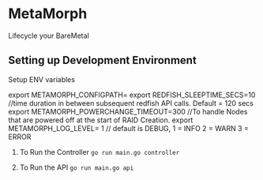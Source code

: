 # MetaMorph

Lifecycle your BareMetal


## Setting up Development Environment

Setup ENV variables

export METAMORPH_CONFIGPATH=<path of config.yaml location>
export REDFISH_SLEEPTIME_SECS=10 //time duration in between subsequent redfish API calls. Default = 120 secs
export METAMORPH_POWERCHANGE_TIMEOUT=300 //To handle Nodes that are powered off at the start of RAID Creation.
export METAMORPH_LOG_LEVEL= 1 // default is DEBUG, 1 = INFO 2 = WARN 3 = ERROR 

1. To Run the Controller
    `go run main.go controller`

2. To Run the API
    `go run main.go api`

	
